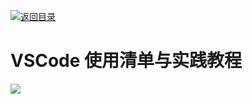 [![返回目录](https://i.postimg.cc/JzFTMvjF/image.png)](https://github.com/wx-chevalier/Awesome-CheatSheets)

# VSCode 使用清单与实践教程

![](https://coding.net/u/hoteam/p/Cache/git/raw/master/2017/9/1/VSCode-diff.jpg)
